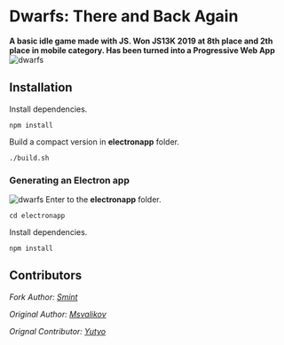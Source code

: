 # Dwarfs: There and Back Again
**A basic idle game made with JS. Won JS13K 2019 at 8th place and 2th place in mobile category. Has been turned into a Progressive Web App**
![dwarfs](screenshot.png)

## Installation
Install dependencies.
```
npm install
```

Build a compact version in **electronapp** folder.
```
./build.sh
```

### Generating an Electron app
![dwarfs](screenshot2.png)
Enter to the **electronapp** folder.
```
cd electronapp
```

Install dependencies.
```
npm install
```

## Contributors
*Fork Author: [Smint](https://github.com/SmintGaming)*

*Original Author: [Msvalikov](https://github.com/mvasilkov)*

*Orignal Contributor: [Yutyo](https://github.com/yutyo)*
